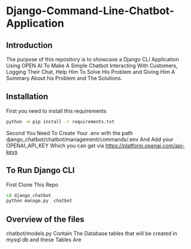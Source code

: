 # Django-Command-Line-Chatbot-Application

## Introduction

The purpose of this repository is to showcase a Django CLI Application Using OPEN AI To Make A Simple Chatbot Interacting With Customers, Logging Their Chat, Help Him To Solve His Problem and Giving Him A Summary About his Problem and The Solutions.

## Installation

First you need to install this requirements
```sh
python -m pip install -r requirements.txt
```
Second You Need To Create Your .env with the path django_chatbot/chatbot/management/commands/.env
And Add your OPENAI_API_KEY Which you can get via https://platform.openai.com/api-keys


## To Run Django CLI
First Clone This Repo
```sh
cd django_chatbot
python manage.py  chatbot
```

## Overview of the files
chatbot/models.py Contain The Database tables that will be created in mysql db and these Tables Are




